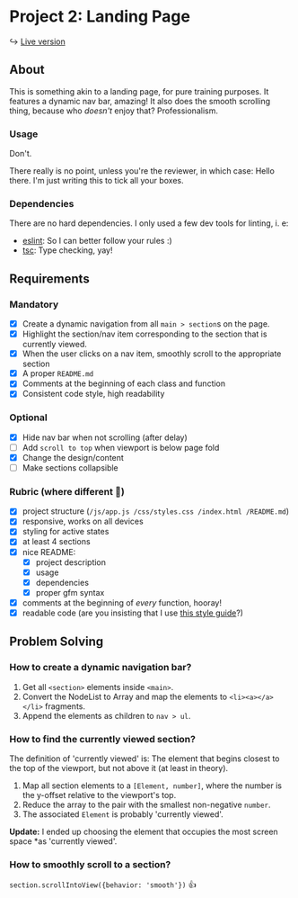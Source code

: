 # Project 2: Landing Page

↪ [Live version](https://lincore81.github.io/udct2-landing-page)

## About
This is something akin to a landing page, for pure training purposes. It
features a dynamic nav bar, amazing!  It also does the smooth scrolling thing,
because who *doesn't* enjoy that?
Professionalism.

### Usage
Don't. 

There really is no point, unless you're the reviewer, in which case: Hello there.
I'm just writing this to tick all your boxes.

### Dependencies
There are no hard dependencies. I only used a few dev tools for linting, i. e:
- [eslint](https://eslint.org): So I can better follow your rules :)
- [tsc](https://typescriptlang.org): Type checking, yay!


## Requirements

### Mandatory
 - [x] Create a dynamic navigation from all `main > section`s on the page.
 - [x] Highlight the section/nav item corresponding to the section that is currently viewed.
 - [x] When the user clicks on a nav item, smoothly scroll to the appropriate section
 - [x] A proper `README.md`
 - [x] Comments at the beginning of each class and function
 - [x] Consistent code style, high readability

### Optional
 - [x] Hide nav bar when not scrolling (after delay)
 - [ ] Add `scroll to top` when viewport is below page fold
 - [x] Change the design/content
 - [ ] Make sections collapsible

### Rubric (where different 🤔)
 - [x] project structure (`/js/app.js /css/styles.css /index.html /README.md`)
 - [x] responsive, works on all devices
 - [x] styling for active states 
 - [x] at least 4 sections
 - [x] nice README:
   - [x] project description
   - [x] usage
   - [x] dependencies
   - [x] proper gfm syntax
 - [x] comments at the beginning of *every* function, hooray!
 - [x] readable code (are you insisting that I use 
       [this style guide](http://udacity.github.io/frontend-nanodegree-styleguide/javascript.html#formatting)?)

## Problem Solving

### How to create a dynamic navigation bar?
1. Get all `<section>` elements inside `<main>`.
2. Convert the NodeList to Array and map the elements to `<li><a></a></li>` fragments.
3. Append the elements as children to `nav > ul`.

### How to find the currently viewed section?
The definition of 'currently viewed' is: The element that begins closest to the
top of the viewport, but not above it (at least in theory).

1. Map all section elements to a `[Element, number]`, where the number is the
   y-offset relative to the viewport's top.
2. Reduce the array to the pair with the smallest non-negative `number`.
3. The associated `Element` is probably 'currently viewed'.

**Update:** I ended up choosing the element that occupies the most screen space
*as 'currently viewed'.

### How to smoothly scroll to a section?
`section.scrollIntoView({behavior: 'smooth'})` 👍